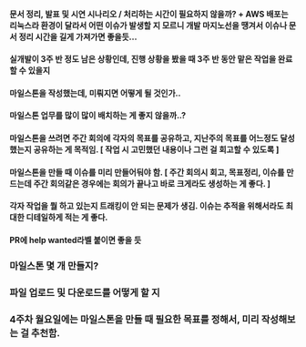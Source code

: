 #### 문서 정리, 발표 및 시연 시나리오 / 처리하는 시간이 필요하지 않을까? + AWS 배포는 리눅스라 환경이 달라서 어떤 이슈가 발생할 지 모르니 개발 마지노선을 땡겨서 이슈나 문서 정리 시간을 길게 가져가면 좋을듯...
#### 실개발이 3주 반 정도 남은 상황인데, 진행 상황을 봤을 때 3주 반 동안 맡은 작업을 완료할 수 있을지
#### 마일스톤을 작성했는데, 미뤄지면 어떻게 될 것인가.. 
#### 마일스톤 업무를 많이 많이 배치하는 게 좋지 않을까..? 
#### 마일스톤을 쓰려면 주간 회의에 각자의 목표를 공유하고, 지난주의 목표를 어느정도 달성했는지 공유하는 게 목적임. [ 작업 시 고민했던 내용이나 그런 걸 회고할 수 있도록 ]
#### 마일스톤을 만들 때 이슈를 미리 만들어둬야 함. [ 주간 회의시 회고, 목표정리, 이슈를 만드는데 주간 회의같은 경우에는 회의가 끝나고 바로 크게라도 생성하는 게 좋다. ]
#### 각자 작업을 뭘 하고 있는지 트래킹이 안 되는 문제가 생김. 이슈는 추적을 위해서라도 최대한 디테일하게 적는 게 좋다.
#### PR에 help wanted라벨 붙이면 좋을 듯 

### 마일스톤 몇 개 만들지?
### 파일 업로드 및 다운로드를 어떻게 할 지
### 4주차 월요일에는 마일스톤을 만들 때 필요한 목표를 정해서, 미리 작성해보는 걸 추천함.
